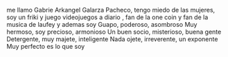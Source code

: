 me llamo Gabrie Arkangel Galarza Pacheco, tengo miedo de las mujeres, soy un friki y juego videojuegos a diario
, fan de la one coin y fan de la musica de laufey y ademas soy Guapo, poderoso, asombroso
Muy hermoso, soy precioso, armonioso
Un buen socio, misterioso, buena gente
Detergente, muy majete, inteligente
Nada ojete, irreverente, un exponente
Muy perfecto es lo que soy
